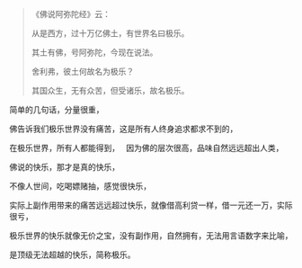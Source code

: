 > 《佛说阿弥陀经》云： 
> 
> 从是西方，过十万亿佛土，有世界名曰极乐。
> 
> 其土有佛，号阿弥陀，今现在说法。
> 
> 舍利弗，彼土何故名为极乐？
> 
> 其国众生，无有众苦，但受诸乐，故名极乐。

简单的几句话，分量很重，

佛告诉我们极乐世界没有痛苦，这是所有人终身追求都求不到的，

在极乐世界，所有人都能得到，
&nbsp;
因为佛的层次很高，品味自然远远超出人类，

佛说的快乐，那才是真的快乐，

不像人世间，吃喝嫖赌抽，感觉很快乐，

实际上副作用带来的痛苦远远超过快乐，就像借高利贷一样，借一元还一万，实际很亏，

极乐世界的快乐就像无价之宝，没有副作用，自然拥有，无法用言语数字来比喻，

是顶级无法超越的快乐，简称极乐。